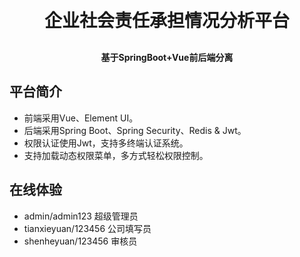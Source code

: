 <h1 align="center" style="margin: 30px 0 30px; font-weight: bold;">企业社会责任承担情况分析平台</h1>
<h4 align="center">基于SpringBoot+Vue前后端分离</h4>

## 平台简介

* 前端采用Vue、Element UI。
* 后端采用Spring Boot、Spring Security、Redis & Jwt。
* 权限认证使用Jwt，支持多终端认证系统。
* 支持加载动态权限菜单，多方式轻松权限控制。

## 在线体验

- admin/admin123  超级管理员
- tianxieyuan/123456 公司填写员
- shenheyuan/123456 审核员
